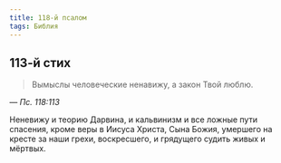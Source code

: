 ```yaml
---
title: 118-й псалом
tags: Библия
---
```


## 113-й стих

> Вымыслы человеческие ненавижу, а закон Твой люблю.

— <cite>Пс.&nbsp;118:113</cite>

Неневижу и теорию Дарвина, и кальвинизм и все ложные пути спасения, кроме веры в Иисуса Христа, Сына Божия, умершего
на кресте за наши грехи, воскресшего, и грядущего судить живых и мёртвых.
